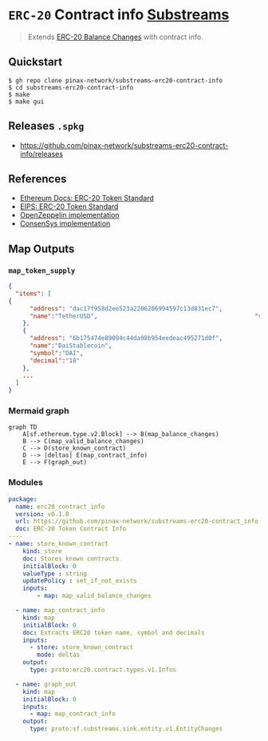 # `ERC-20` Contract info [Substreams](https://substreams.streamingfast.io)


> Extends [ERC-20 Balance Changes](https://github.com/streamingfast/substreams-erc20-balance-changes) with contract info.

## Quickstart

```
$ gh repo clone pinax-network/substreams-erc20-contract-info
$ cd substreams-erc20-contract-info
$ make
$ make gui
```

## Releases `.spkg`

- https://github.com/pinax-network/substreams-erc20-contract-info/releases

## References
- [Ethereum Docs: ERC-20 Token Standard](https://ethereum.org/en/developers/docs/standards/tokens/erc-20/)
- [EIPS: ERC-20 Token Standard ](https://eips.ethereum.org/EIPS/eip-20)
- [OpenZeppelin implementation](https://github.com/OpenZeppelin/openzeppelin-contracts/blob/9b3710465583284b8c4c5d2245749246bb2e0094/contracts/token/ERC20/ERC20.sol)
- [ConsenSys implementation](https://github.com/ConsenSys/Tokens/blob/fdf687c69d998266a95f15216b1955a4965a0a6d/contracts/eip20/EIP20.sol)

## Map Outputs

### `map_token_supply`

```json
{
  "items": [
{                                                                                               
      "address": "dac17f958d2ee523a2206206994597c13d831ec7",            
      "name":"TetherUSD",                                            "symbol":"USDT",                                                    "decimal":"6"               
    },                     
    {
      "address": "6b175474e89094c44da98b954eedeac495271d0f",
      "name":"DaiStablecoin",
      "symbol":"DAI",
      "decimal":"18"
    },             
    ...
  ]
}
```

### Mermaid graph

```mermaid
graph TD
    A[sf.ethereum.type.v2.Block] --> B(map_balance_changes)
    B --> C(map_valid_balance_changes)
    C --> D(store_known_contract)
    D --> |deltas| E(map_contract_info)
    E --> F(graph_out)
```

### Modules

```yaml
package:
  name: erc20_contract_info
  version: v0.1.0
  url: https://github.com/pinax-network/substreams-erc20-contract_info
  doc: ERC-20 Token Contract Info
----
- name: store_known_contract
    kind: store
    doc: Stores known contracts
    initialBlock: 0
    valueType : string
    updatePolicy : set_if_not_exists
    inputs:
        - map: map_valid_balance_changes

  - name: map_contract_info
    kind: map
    initialBlock: 0
    doc: Extracts ERC20 token name, symbol and decimals
    inputs:
      - store: store_known_contract
        mode: deltas
    output:
      type: proto:erc20.contract.types.v1.Infos

  - name: graph_out
    kind: map
    initialBlock: 0
    inputs:
      - map: map_contract_info
    output:
      type: proto:sf.substreams.sink.entity.v1.EntityChanges
```
